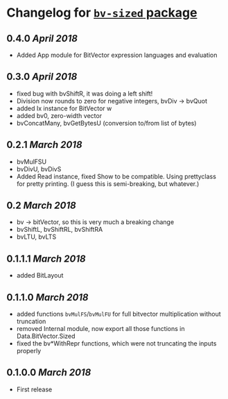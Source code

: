 # Changelog for [`bv-sized` package](http://hackage.haskell.org/package/bv-sized)

## 0.4.0 *April 2018*
  * Added App module for BitVector expression languages and evaluation

## 0.3.0 *April 2018*
  * fixed bug with bvShiftR, it was doing a left shift!
  * Division now rounds to zero for negative integers, bvDiv -> bvQuot
  * added Ix instance for BitVector w
  * added bv0, zero-width vector
  * bvConcatMany, bvGetBytesU (conversion to/from list of bytes)

## 0.2.1 *March 2018*
  * bvMulFSU
  * bvDivU, bvDivS
  * Added Read instance, fixed Show to be compatible. Using prettyclass for
    pretty printing. (I guess this is semi-breaking, but whatever.)

## 0.2 *March 2018*
  * bv -> bitVector, so this is very much a breaking change
  * bvShiftL, bvShiftRL, bvShiftRA
  * bvLTU, bvLTS

## 0.1.1.1 *March 2018*
  * added BitLayout

## 0.1.1.0 *March 2018*
  * added functions `bvMulFS`/`bvMulFU` for full bitvector multiplication
    without truncation
  * removed Internal module, now export all those functions in Data.BitVector.Sized
  * fixed the bv*WithRepr functions, which were not truncating the inputs properly

## 0.1.0.0 *March 2018*
  * First release
